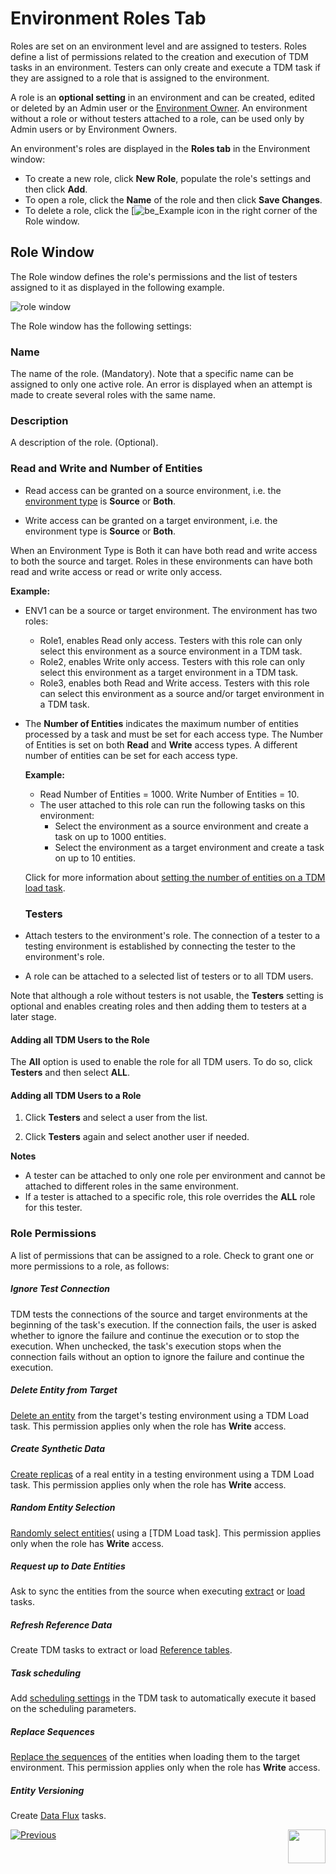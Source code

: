 # Environment Roles Tab

Roles are set on an environment level and are assigned to testers. Roles define a list of permissions related to the creation and execution of TDM tasks in an environment. Testers can only create and execute a TDM task if they are assigned to a role that is assigned to the environment. 

A role is an **optional setting** in an environment and can be created, edited or deleted by an Admin user or the [Environment Owner](08_environment_window_general_information.md#environment-owners).  An environment without a role or without testers attached to a role, can be used only by Admin users or by  Environment Owners.

An environment's roles are displayed in the **Roles tab** in the Environment window:

- To create a new role, click **New Role**, populate the role's settings and then click **Add**.
- To open a role, click the **Name** of the role and then click **Save Changes**. 
- To delete a role, click the [![be_Example](/articles/TDM/tdm_gui/images/delete_icon.png) icon in the right corner of the Role window.

## Role Window 

The Role window defines the role's permissions and the list of testers assigned to it as displayed in the following example.

![role window](images/env_role_window.png)

The Role window has the following settings:

### Name

The name of the role. (Mandatory). Note that a specific name can be assigned to only one active role. An error is displayed when an attempt is made to create several roles with the same name. 

### **Description**

A description of the role. (Optional). 

### Read and Write and Number of Entities

- Read access can be granted on a source environment, i.e. the [environment type](08_environment_window_general_information.md#environment-type) is **Source** or **Both**. 

- Write access can be granted on a target environment, i.e. the environment type is **Source** or **Both**.

When an Environment Type is Both it can have both read and write access to both the source and target. Roles in these environments can have both read and write access or read or write only access.

  **Example:**

  - ENV1 can be a source or target environment. The environment has two roles: 
    - Role1, enables Read only access. Testers with this role can only select this environment as a source environment in a TDM task.
    - Role2, enables Write only access. Testers with this role can only select this environment as a target environment in a TDM task.
    - Role3, enables both Read and Write access. Testers with this role can select this environment as a source and/or target environment in a TDM task.

- The **Number of Entities** indicates the maximum number of entities processed by a task and must be set for each access type. The Number of Entities is set on both **Read** and **Write** access types.  A different number of entities can be set for each access type. 

  **Example:**
  - Read Number of Entities = 1000. Write Number of Entities = 10. 
  - The user attached to this role can run the following tasks on this environment:
    - Select the environment as a source environment and create a task on up to 1000 entities.
    - Select the environment as a target environment and create a task on up to 10 entities.

  Click for more information about [setting the number of entities on a TDM load task](17_load_task_regular_mode.md#number-of-entities). 

  ### Testers

- Attach testers to the environment's role. The connection of a tester to a testing environment is established by connecting the tester to the environment's role.  

- A role can be attached to a selected list of testers or to all TDM users.

Note that although a role without testers is not usable, the **Testers** setting is optional and enables creating roles and then adding them to testers at a later stage.

  #### Adding all TDM Users to the Role

The **All** option is used to enable the role for all TDM users. To do so, click **Testers** and then select **ALL**.

  #### Adding all TDM Users to a Role

1. Click **Testers** and select a user from the list.

2. Click **Testers** again and select another user if needed.

**Notes**

- A tester can be attached to only one role per environment and cannot be attached to different roles in the same environment.
- If a tester is attached to a specific role, this role overrides the **ALL** role for this tester.

### Role Permissions

A list of permissions that can be assigned to a role. Check to grant one or more permissions to a role, as follows:

##### **Ignore Test Connection**  

TDM tests the connections of the source and target environments at the beginning of the task's execution.  If the connection  fails, the user is asked whether to ignore the failure and continue the execution or to stop the execution.  When unchecked, the task's execution stops when the connection fails without an option to ignore the failure and continue the execution.

##### **Delete Entity from Target** 

[Delete an entity](19_load_task_request_parameters_regular_mode.md#operation-mode) from the target's testing environment using a TDM Load task. This permission applies only when the role has **Write** access.

##### Create Synthetic Data 

[Create replicas](18_load_task_requested_entities_regular_mode.md#create-synthetic-entities) of a real entity in a testing environment using a TDM Load task. This permission applies only when the role has **Write** access.  

##### Random Entity Selection

[Randomly select entities](18_load_task_requested_entities_regular_mode.md#random-selection)( using a [TDM Load task]. This permission applies only when the role has **Write** access.

##### Request up to Date Entities

Ask to sync the entities from the source when executing [extract](16_extract_task.md#request-parameters) or [load](19_load_task_request_parameters_regular_mode.md#override-sync-mode) tasks. 

##### Refresh Reference Data

Create TDM tasks to extract or load [Reference tables](24_task_reference_tab.md).

#####  Task scheduling 

Add [scheduling settings](22_task_execution_timing_tab.md) in the TDM task to automatically execute it based on the scheduling parameters.

##### Replace Sequences

[Replace the sequences](/articles/TDM/tdm_implementation/11_tdm_implementation_using_generic_flows.md#step-4---create-the-sequence-creation-flows) of the entities when loading them to the target environment. This permission applies only when the role has **Write** access.

##### Entity Versioning 

Create [Data Flux](15_data_flux_task.md) tasks.



  [![Previous](/articles/images/Previous.png)](09_environment_window_summary_section.md)[<img align="right" width="60" height="54" src="/articles/images/Next.png">](11_environment_products_tab.md)
